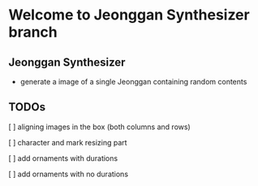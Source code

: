 # Welcome to Jeonggan Synthesizer branch

## Jeonggan Synthesizer
* generate a image of a single Jeonggan containing random contents

## TODOs
[ ] aligning images in the box (both columns and rows)

[ ] character and mark resizing part

[ ] add ornaments with durations

[ ] add ornaments with no durations

